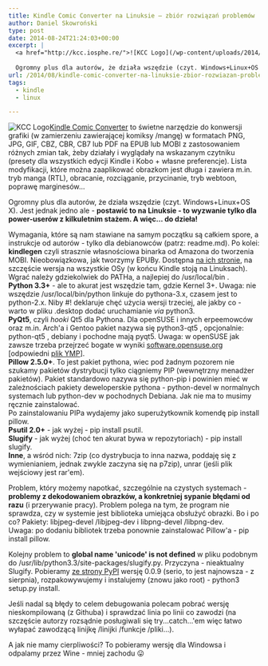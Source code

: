 ```yaml
---
title: Kindle Comic Converter na Linuksie – zbiór rozwiązań problemów
author: Daniel Skowroński
type: post
date: 2014-08-24T21:24:03+00:00
excerpt: |
  <a href="http://kcc.iosphe.re/">![KCC Logo](/wp-content/uploads/2014/08/KCCLogo-1024x204.png)</a><a href="http://kcc.iosphe.re/">Kindle Comic Converter</a> to świetne narzędzie do konwersji grafiki (w zamierzeniu zawierającej komiksy /mangę) w formatach PNG, JPG, GIF, CBZ, CBR, CB7 lub PDF na EPUB lub MOBI z zastosowaniem różnych zmian tak, żeby działały i wyglądały na wskazanym czytniku (presety dla wszystkich edycji Kindle i Kobo + własne preferencje). Lista modyfikacji, które można zaaplikować obrazkom jest długa i zawiera m.in. tryb manga (RTL), obracanie, rozciąganie, przycinanie, tryb webtoon, poprawę marginesów...
  
  Ogromny plus dla autorów, że działa wszędzie (czyt. Windows+Linux+OS X). Jest jednak jedno ale - <strong>postawić to na Linuksie - to wyzwanie tylko dla power-userów z kilkuletnim stażem. A więc... do dzieła!</strong>
url: /2014/08/kindle-comic-converter-na-linuksie-zbior-rozwiazan-problemow/
tags:
  - kindle
  - linux

---
```

![KCC Logo](/wp-content/uploads/2014/08/KCCLogo.png)[Kindle Comic Converter][1] to świetne narzędzie do konwersji grafiki (w zamierzeniu zawierającej komiksy /mangę) w formatach PNG, JPG, GIF, CBZ, CBR, CB7 lub PDF na EPUB lub MOBI z zastosowaniem różnych zmian tak, żeby działały i wyglądały na wskazanym czytniku (presety dla wszystkich edycji Kindle i Kobo + własne preferencje). Lista modyfikacji, które można zaaplikować obrazkom jest długa i zawiera m.in. tryb manga (RTL), obracanie, rozciąganie, przycinanie, tryb webtoon, poprawę marginesów...

Ogromny plus dla autorów, że działa wszędzie (czyt. Windows+Linux+OS X). Jest jednak jedno ale - **postawić to na Linuksie - to wyzwanie tylko dla power-userów z kilkuletnim stażem. A więc... do dzieła!**

Wymagania, które są nam stawiane na samym początku są całkiem spore, a instrukcje od autorów - tylko dla debianowców (patrz: readme.md). Po kolei:  
**kindlegen** czyli strasznie własnościowa binarka od Amazona do tworzenia MOBI. Nieobowiązkowa, jak tworzymy EPUBy. Dostępna [na ich stronie][2], na szczęście wersja na wszystkie OSy (w końcu Kindle stoją na Linuksach). Wgrać należy gdziekolwiek do PATHa, a najlepiej do <span class="lang:default EnlighterJSRAW  crayon-inline " >/usr/local/bin</span> .  
**Python 3.3+** - ale to akurat jest wszędzie tam, gdzie Kernel 3+. Uwaga: nie wszędzie /usr/local/bin/python linkuje do pythona-3.x, czasem jest to python-2.x. Niby #! deklaruje chęć użycia wersji trzeciej, ale jakby co - warto w pliku .desktop dodać uruchamianie _via_ python3.  
**PyQt5**, czyli _hooki_ Qt5 dla Pythona. Dla openSUSE i innych erpeemowców oraz m.in. Arch'a i Gentoo pakiet nazywa się <span class="lang:default EnlighterJSRAW  crayon-inline ">python3-qt5</span> , opcjonalnie: <span class="lang:default EnlighterJSRAW  crayon-inline ">python-qt5</span> , debiany i pochodne mają <span class="lang:default EnlighterJSRAW  crayon-inline">pyqt5</span>. Uwaga: w openSUSE jak zawsze trzeba przejrzeć bogate w wyniki [software.opensuse.org][3] [odpowiedni [plik YMP][4]].  
**Pillow 2.5.0+**. To jest pakiet pythona, wiec pod żadnym pozorem nie szukamy pakietów dystrybucji tylko ciągniemy PIP (wewnętrzny menadżer pakietów). Pakiet standardowo nazywa się <span class="lang:default EnlighterJSRAW  crayon-inline " >python-pip</span> i powinien mieć w zależnościach pakiety deweloperskie pythona - <span class="lang:default EnlighterJSRAW  crayon-inline " >python-devel</span> w normalnych systemach lub <span class="lang:default EnlighterJSRAW  crayon-inline " >python-dev</span> w pochodnych Debiana. Jak nie ma to musimy ręcznie zainstalować.  
Po zainstalowaniu PIPa wydajemy jako superużytkownik komendę <span class="lang:default EnlighterJSRAW  crayon-inline " >pip install pillow</span>.  
**Psutil 2.0+** - jak wyżej - <span class="lang:default EnlighterJSRAW  crayon-inline " >pip install psutil</span>.  
**Slugify** - jak wyżej (choć ten akurat bywa w repozytoriach) - <span class="lang:default EnlighterJSRAW  crayon-inline " >pip install slugify</span>.  
**Inne**, a wśród nich: 7zip (co dystrybucja to inna nazwa, poddaję się z wymienianiem, jednak zwykle zaczyna się na p7zip), unrar (jeśli plik wejściowy jest rar'em).

Problem, który możemy napotkać, szczególnie na czystych systemach - **problemy z dekodowaniem obrazków, a konkretniej sypanie błędami od razu** (i przerywanie pracy). Problem polega na tym, że program nie sprawdza, czy w systemie jest biblioteka umiejąca obsłużyć obrazki. Bo i po co? Pakiety: <span class="lang:default EnlighterJSRAW  crayon-inline " >libjpeg-devel</span> /<span class="lang:default EnlighterJSRAW  crayon-inline " >libjpeg-dev</span> i <span class="lang:default EnlighterJSRAW  crayon-inline " >libpng-devel</span> /<span class="lang:default EnlighterJSRAW  crayon-inline " >libpng-dev</span>.  
Uwaga: po dodaniu bibliotek trzeba ponownie zainstalować Pillow'a - <span class="lang:default EnlighterJSRAW  crayon-inline " >pip install pillow</span>.

Kolejny problem to **global name 'unicode' is not defined** w pliku podobnym do <span class="lang:default EnlighterJSRAW  crayon-inline " >/usr/lib/python3.3/site-packages/slugify.py</span>. Przyczyna - nieaktualny Slugify. Pobieramy [ze strony PyPI][5] wersję 0.0.9 (serio, to jest najnowsza - z sierpnia), rozpakowywujemy i instalujemy (znowu jako root) - <span class="lang:default EnlighterJSRAW  crayon-inline " >python3 setup.py install</span>.

Jeśli nadal są błędy to celem debugowania polecam pobrać wersję nieskompilowaną (z Githuba) i sprawdzać linia po linii co zawodzi (na szczęście autorzy rozsądnie posługiwali się try...catch...'em więc łatwo wyłapać zawodzącą linijkę /linijki /funkcje /pliki...).

A jak nie mamy cierpliwości? To pobieramy wersję dla Windowsa i odpalamy przez Wine - mniej zachodu 😛

 [1]: http://kcc.iosphe.re/
 [2]: http://www.amazon.com/gp/feature.html?ie=UTF8&docId=1000765211
 [3]: http://software.opensuse.org
 [4]: http://software.opensuse.org/download.html?project=KDE%3AQt5&package=python3-qt5
 [5]: https://pypi.python.org/pypi/python-slugify